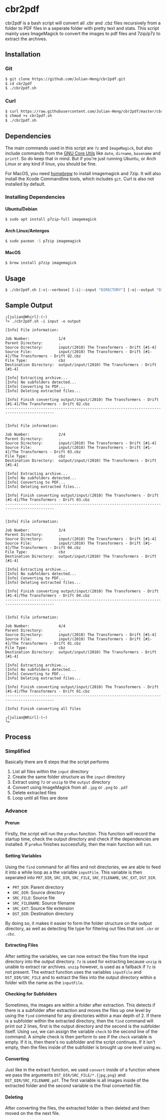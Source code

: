 # cbr2pdf
cbr2pdf is a bash script will convert all .cbr and .cbz files recursively from a folder to PDF files in a seperate folder with pretty text and stats. This script mainly uses ImageMagick to convert the images to pdf files and 7zip/p7z to extract the archives.

## Installation
### Git
```sh
$ git clone https://github.com/Julian-Heng/cbr2pdf.git
$ cd cbr2pdf
$ ./cbr2pdf.sh
```
### Curl
```sh
$ curl https://raw.githubusercontent.com/Julian-Heng/cbr2pdf/master/cbr2pdf.sh > cbr2pdf.sh
$ chmod +x cbr2pdf.sh
$ ./cbr2pdf.sh
```

## Dependencies
The main commands used in this script are ```7z``` and ```ImageMagick```, but also include commands from the [GNU Core Utils](https://en.wikipedia.org/wiki/List_of_GNU_Core_Utilities_commands) like ```date```, ```dirname```, ```basename``` and ```printf```. So do keep that in mind. But if you're just running Ubuntu, or Arch Linux or any kind if linux, you should be fine.

For MacOS, you need [homebrew](https://brew.sh/) to install imagemagick and 7zip. It will also install the Xcode Commandline tools, which includes ```git```. Curl is also not installed by default.

### Installing Dependencies
#### Ubuntu/Debian
```sh
$ sudo apt install p7zip-full imagemagick
```
#### Arch Linux/Antergos
 ```sh
 $ sudo pacman -S p7zip imagemagick
 ```
#### MacOS
```sh
$ brew install p7zip imagemagick
```

## Usage
```sh
$ ./cbr2pdf.sh [-v|--verbose] [-i|--input "DIRECTORY"] [-o|--output "DIRECTORY"]
```

## Sample Output
```
┌[julian@Whirl]-(~)
└> ./cbr2pdf.sh -i input -o output

[Info] File information:

Job Number:             1/4
Parent Directory:       .
Source Directory:       input/(2010) The Transformers - Drift [#1-4]
Source File:            input/(2010) The Transformers - Drift [#1-4]/The Transformers - Drift 02.cbz
File Type:              cbz
Destination Directory:  output/input/(2010) The Transformers - Drift [#1-4]

[Info] Extracting archive...
[Info] No subfolders detected...
[Info] Converting to PDF...
[Info] Deleting extracted files...

[Info] Finish converting output/input/(2010) The Transformers - Drift [#1-4]/The Transformers - Drift 02.cbz
--------------------------------------------------------------------------------------------


[Info] File information:

Job Number:             2/4
Parent Directory:       .
Source Directory:       input/(2010) The Transformers - Drift [#1-4]
Source File:            input/(2010) The Transformers - Drift [#1-4]/The Transformers - Drift 03.cbz
File Type:              cbz
Destination Directory:  output/input/(2010) The Transformers - Drift [#1-4]

[Info] Extracting archive...
[Info] No subfolders detected...
[Info] Converting to PDF...
[Info] Deleting extracted files...

[Info] Finish converting output/input/(2010) The Transformers - Drift [#1-4]/The Transformers - Drift 03.cbz
--------------------------------------------------------------------------------------------


[Info] File information:

Job Number:             3/4
Parent Directory:       .
Source Directory:       input/(2010) The Transformers - Drift [#1-4]
Source File:            input/(2010) The Transformers - Drift [#1-4]/The Transformers - Drift 04.cbz
File Type:              cbz
Destination Directory:  output/input/(2010) The Transformers - Drift [#1-4]

[Info] Extracting archive...
[Info] No subfolders detected...
[Info] Converting to PDF...
[Info] Deleting extracted files...

[Info] Finish converting output/input/(2010) The Transformers - Drift [#1-4]/The Transformers - Drift 04.cbz
--------------------------------------------------------------------------------------------


[Info] File information:

Job Number:             4/4
Parent Directory:       .
Source Directory:       input/(2010) The Transformers - Drift [#1-4]
Source File:            input/(2010) The Transformers - Drift [#1-4]/The Transformers - Drift 01.cbz
File Type:              cbz
Destination Directory:  output/input/(2010) The Transformers - Drift [#1-4]

[Info] Extracting archive...
[Info] No subfolders detected...
[Info] Converting to PDF...
[Info] Deleting extracted files...

[Info] Finish converting output/input/(2010) The Transformers - Drift [#1-4]/The Transformers - Drift 01.cbz
--------------------------------------------------------------------------------------------

[Info] Finish converting all files

┌[julian@Whirl]-(~)
└>
```

## Process
### Simplified
Basically there are 6 steps that the script performs

  1. List all files within the ```input``` directory
  2. Create the same folder structure as the ```input``` directory
  3. Extract using ```7z``` or ```unzip``` to the ```output``` directory
  4. Convert using ImageMagick from all ```.jpg``` or ```.png``` to ```.pdf```
  5. Delete extracted files
  6. Loop until all files are done

### Advance
#### Prerun
Firstly, the script will run the ```preRun``` function. This function will record the startup time, check the output directory and check if the dependencies are installed. If ```preRun``` finishes successfully, then the main function will run.

#### Setting Variables
Using the ```find``` command for all files and not directories, we are able to feed it into a while loop as a the variable ```inputFile```. This variable is then seperated into ```PRT_DIR```, ```SRC_DIR```, ```SRC_FILE```, ```SRC_FILENAME```, ```SRC_EXT```, ```DST_DIR```.

  * ```PRT_DIR```: Parent directory
  * ```SRC_DIR```: Source directory
  * ```SRC_FILE```: Source file
  * ```SRC_FILENAME```: Source filename
  * ```SRC_EXT```: Source file extension
  * ```DST_DIR```: Destination directory
  
By doing so, it makes it easier to form the folder structure on the output directory, as well as detecting file type for filtering out files that isnt ```.cbr``` or ```.cbz```.

#### Extracting Files
After setting the variables, we can now extract the files from the input directory into the output directory. ```7z``` is used for extracting because ```unzip``` is unable to extract rar archives. ```unzip``` however, is used as a fallback if ```7z``` is not present. The extract function uses the variables ```inputFile``` and ```DST_DIR/SRC_FILE``` and to extract the files into the output directory within a folder with the name as the ```inputFile```.

#### Checking for Subfolders
Sometimes, the images are within a folder after extraction. This detects if there is a subfolder after extraction and moves the files up one level by using the ```find``` command for any directories within a max depth of 2. If there is a subfolder within the extracted directory, then the ```find``` command will print out 2 lines, first is the output directory and the second is the subfolder itself. Using ```sed```, we can assign the variable ```check``` to the second line of the command. A simple check is then perform to see if the ```check``` variable is empty. If it is, then there's no subfolder and the script continues. If it isn't empty, then the files inside of the subfolder is brought up one level using ```mv```.

#### Converting
Just like in the extract function, we used ```convert``` inside of a function where we pass the arguments ```DST_DIR/SRC_FILE/*.{jpg,png}``` and ```DST_DIR/SRC_FILENAME.pdf```. The first variable is all images inside of the extracted folder and the second variable is the final converted file.

#### Deleting
After converting the files, the extracted folder is then deleted and then moved on the the next file.
